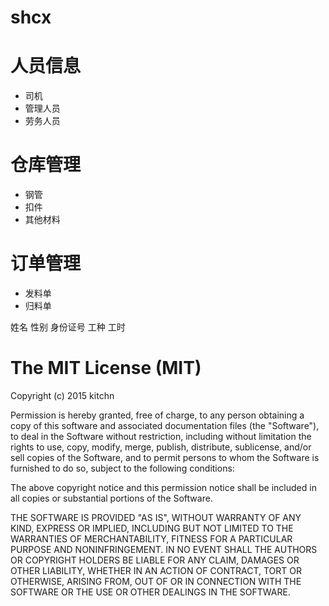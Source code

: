 # shcx


# 人员信息
- 司机
- 管理人员
- 劳务人员

# 仓库管理
- 钢管
- 扣件
- 其他材料

# 订单管理
- 发料单
- 归料单


姓名 性别 身份证号 工种 工时



The MIT License (MIT)
====================

Copyright (c) 2015 kitchn

Permission is hereby granted, free of charge, to any person obtaining a copy
of this software and associated documentation files (the "Software"), to deal
in the Software without restriction, including without limitation the rights
to use, copy, modify, merge, publish, distribute, sublicense, and/or sell
copies of the Software, and to permit persons to whom the Software is
furnished to do so, subject to the following conditions:

The above copyright notice and this permission notice shall be included in all
copies or substantial portions of the Software.

THE SOFTWARE IS PROVIDED "AS IS", WITHOUT WARRANTY OF ANY KIND, EXPRESS OR
IMPLIED, INCLUDING BUT NOT LIMITED TO THE WARRANTIES OF MERCHANTABILITY,
FITNESS FOR A PARTICULAR PURPOSE AND NONINFRINGEMENT. IN NO EVENT SHALL THE
AUTHORS OR COPYRIGHT HOLDERS BE LIABLE FOR ANY CLAIM, DAMAGES OR OTHER
LIABILITY, WHETHER IN AN ACTION OF CONTRACT, TORT OR OTHERWISE, ARISING FROM,
OUT OF OR IN CONNECTION WITH THE SOFTWARE OR THE USE OR OTHER DEALINGS IN THE
SOFTWARE.

